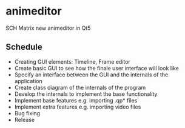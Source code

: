 # animeditor
SCH Matrix new animeditor in Qt5

## Schedule
 - Creating GUI elements: Timeline, Frame editor
 - Create basic GUI to see how the finale user interface will look like
 - Specify an interface between the GUI and the internals of the application
 - Create class diagram of the internals of the program
 - Develop the internals to implement the base functionality
 - Implement base features e.g. importing .qp\* files
 - Implement extra features e.g. importing video files
 - Bug fixing
 - Release
